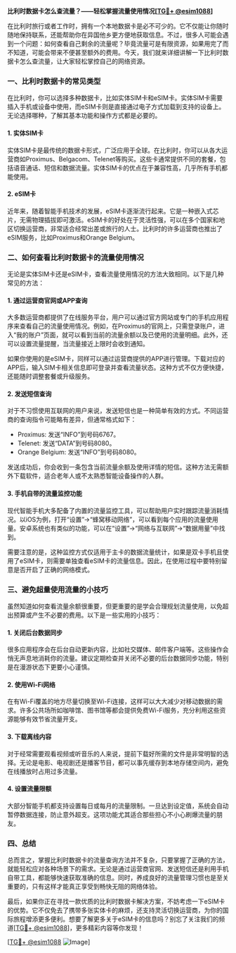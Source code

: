 **比利时数据卡怎么查流量？——轻松掌握流量使用情况[[TG💪+ @esim1088](https://t.me/s/esim1088)]**

在比利时旅行或者工作时，拥有一个本地数据卡是必不可少的。它不仅能让你随时随地保持联系，还能帮助你在异国他乡更方便地获取信息。不过，很多人可能会遇到一个问题：如何查看自己剩余的流量呢？毕竟流量可是有限资源，如果用完了而不知道，可能会带来不便甚至额外的费用。今天，我们就来详细讲解一下比利时数据卡怎么查流量，让大家轻松掌控自己的网络资源。

### **一、比利时数据卡的常见类型**

在比利时，你可以选择多种数据卡，比如实体SIM卡和eSIM卡。实体SIM卡需要插入手机或设备中使用，而eSIM卡则是直接通过电子方式加载到支持的设备上。无论选择哪种，了解其基本功能和操作方式都是必要的。

#### **1. 实体SIM卡**
实体SIM卡是最传统的数据卡形式，广泛应用于全球。在比利时，你可以从各大运营商如Proximus、Belgacom、Telenet等购买。这些卡通常提供不同的套餐，包括语音通话、短信和数据流量。实体SIM卡的优点在于兼容性高，几乎所有手机都能使用。

#### **2. eSIM卡**
近年来，随着智能手机技术的发展，eSIM卡逐渐流行起来。它是一种嵌入式芯片，无需物理插拔即可激活。eSIM卡的好处在于灵活性强，可以在多个国家和地区切换运营商，非常适合经常出差或旅行的人士。比利时的许多运营商也推出了eSIM服务，比如Proximus和Orange Belgium。

### **二、如何查看比利时数据卡的流量使用情况**

无论是实体SIM卡还是eSIM卡，查看流量使用情况的方法大致相同。以下是几种常见的方法：

#### **1. 通过运营商官网或APP查询**
大多数运营商都提供了在线服务平台，用户可以通过官方网站或专门的手机应用程序来查看自己的流量使用情况。例如，在Proximus的官网上，只需登录账户，进入“我的账户”页面，就可以看到当前的流量余额以及已使用的流量明细。此外，还可以设置流量提醒，当流量接近上限时会收到通知。

如果你使用的是eSIM卡，同样可以通过运营商提供的APP进行管理。下载对应的APP后，输入SIM卡相关信息即可登录并查看流量状态。这种方式不仅方便快捷，还能随时调整套餐或升级服务。

#### **2. 发送短信查询**
对于不习惯使用互联网的用户来说，发送短信也是一种简单有效的方式。不同运营商的查询指令可能略有差异，但通常格式如下：

- Proximus: 发送“INFO”到号码6767。
- Telenet: 发送“DATA”到号码8080。
- Orange Belgium: 发送“INFO”到号码8080。

发送成功后，你会收到一条包含当前流量余额及使用详情的短信。这种方法无需额外下载软件，适合老年人或不太熟悉智能设备操作的人群。

#### **3. 手机自带的流量监控功能**
现代智能手机大多配备了内置的流量监控工具，可以帮助用户实时跟踪流量消耗情况。以iOS为例，打开“设置”→“蜂窝移动网络”，可以看到每个应用的流量使用量。安卓系统也有类似的功能，可以在“设置”→“网络与互联网”→“数据用量”中找到。

需要注意的是，这种监控方式仅适用于主卡的数据流量统计，如果是双卡手机且使用了eSIM卡，则需要单独查看eSIM卡的流量信息。因此，在使用过程中要特别留意是否开启了正确的网络模式。

### **三、避免超量使用流量的小技巧**

虽然知道如何查看流量余额很重要，但更重要的是学会合理规划流量使用，以免超出预算或产生不必要的费用。以下是一些实用的小技巧：

#### **1. 关闭后台数据同步**
很多应用程序会在后台自动更新内容，比如社交媒体、邮件客户端等。这些操作会悄无声息地消耗你的流量。建议定期检查并关闭不必要的后台数据同步功能，特别是在漫游状态下更要小心谨慎。

#### **2. 使用Wi-Fi网络**
在有Wi-Fi覆盖的地方尽量切换至Wi-Fi连接，这样可以大大减少对移动数据的需求。许多公共场所如咖啡馆、图书馆等都会提供免费Wi-Fi服务，充分利用这些资源能够有效节省流量开支。

#### **3. 下载离线内容**
对于经常需要观看视频或听音乐的人来说，提前下载好所需的文件是非常明智的选择。无论是电影、电视剧还是播客节目，都可以事先缓存到本地存储空间内，避免在线播放时占用过多流量。

#### **4. 设置流量限额**
大部分智能手机都支持设置每日或每月的流量限制。一旦达到设定值，系统会自动暂停数据连接，防止意外超支。这项功能尤其适合那些担心不小心刷爆流量的朋友。

### **四、总结**

总而言之，掌握比利时数据卡的流量查询方法并不复杂，只要掌握了正确的方法，就能轻松应对各种场景下的需求。无论是通过运营商官网、发送短信还是利用手机自带工具，都能够快速获取准确的信息。同时，养成良好的流量管理习惯也是至关重要的，只有这样才能真正享受到畅快无阻的网络体验。

最后，如果你正在寻找一款优质的比利时数据卡解决方案，不妨考虑一下eSIM卡的优势。它不仅免去了携带多张实体卡的麻烦，还支持灵活切换运营商，为你的国际旅程增添更多便利。想要了解更多关于eSIM卡的信息吗？别忘了关注我们的频道[[TG💪+ @esim1088](https://t.me/s/esim1088)]，更多精彩内容等你发现！

[[TG💪+ @esim1088](https://t.me/s/esim1088) ![Image](https://i.postimg.cc/4NQfJmqS/Snipaste-2025-05-13-00-14-12.png)]